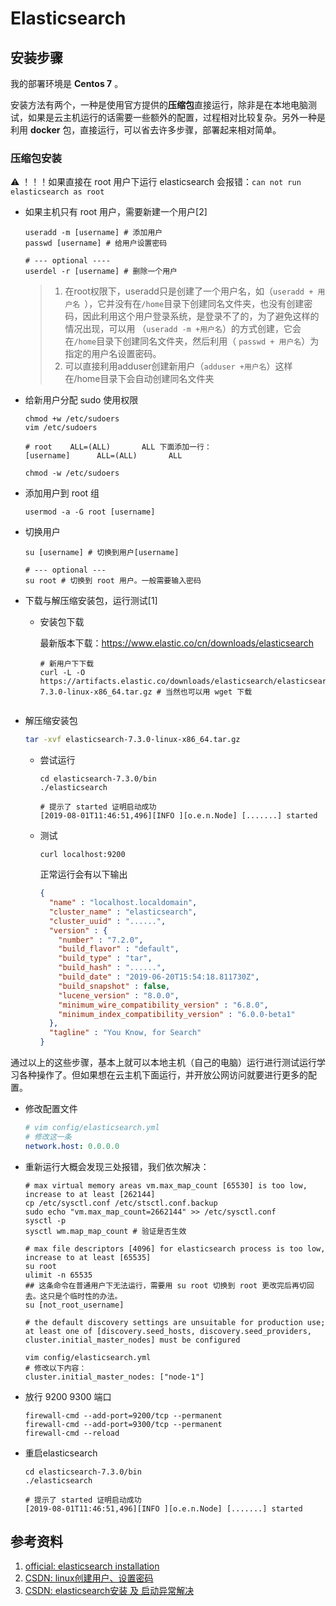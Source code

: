 # Elasticsearch



## 安装步骤

我的部署环境是 **Centos 7** 。

安装方法有两个，一种是使用官方提供的**压缩包**直接运行，除非是在本地电脑测试，如果是云主机运行的话需要一些额外的配置，过程相对比较复杂。另外一种是利用 **docker** 包，直接运行，可以省去许多步骤，部署起来相对简单。

### 压缩包安装

  ⚠️ ！！！如果直接在 root 用户下运行 elasticsearch 会报错：`can not run elasticsearch as root`

- 如果主机只有 root 用户，需要新建一个用户[2]

  ```shell
  useradd -m [username] # 添加用户
  passwd [username] # 给用户设置密码
  
  # --- optional ----
  userdel -r [username] # 删除一个用户
  ```


  > 1. 在root权限下，useradd只是创建了一个用户名，如（`useradd + 用户名 `），它并没有在`/home`目录下创建同名文件夹，也没有创建密码，因此利用这个用户登录系统，是登录不了的，为了避免这样的情况出现，可以用 （`useradd -m +用户名`）的方式创建，它会在`/home`目录下创建同名文件夹，然后利用（ `passwd + 用户名`）为指定的用户名设置密码。
  >2. 可以直接利用adduser创建新用户（`adduser +用户名`）这样在/home目录下会自动创建同名文件夹  

- 给新用户分配 sudo 使用权限

  ```shell
  chmod +w /etc/sudoers
  vim /etc/sudoers
  
  # root    ALL=(ALL)       ALL 下面添加一行：
  [username]      ALL=(ALL)       ALL
  
  chmod -w /etc/sudoers
  ```

- 添加用户到 root 组

  ```shell
  usermod -a -G root [username]
  ```

- 切换用户

  ```shell
  su [username] # 切换到用户[username]
  
  # --- optional ---
  su root # 切换到 root 用户。一般需要输入密码
  ```

- 下载与解压缩安装包，运行测试[1]

  - 安装包下载

    最新版本下载：https://www.elastic.co/cn/downloads/elasticsearch

    ```shell
    # 新用户下下载
    curl -L -O https://artifacts.elastic.co/downloads/elasticsearch/elasticsearch-7.3.0-linux-x86_64.tar.gz # 当然也可以用 wget 下载
    ```
  ```
  
  ```
  
- 解压缩安装包
  
    ```sh
    tar -xvf elasticsearch-7.3.0-linux-x86_64.tar.gz
    ```
    
  - 尝试运行
  
    ```shell
    cd elasticsearch-7.3.0/bin
    ./elasticsearch
    
    # 提示了 started 证明启动成功
    [2019-08-01T11:46:51,496][INFO ][o.e.n.Node] [.......] started
    ```
  
  - 测试
  
    ```shell
    curl localhost:9200
    ```
  
    正常运行会有以下输出
  
    ```json
    {
      "name" : "localhost.localdomain",
      "cluster_name" : "elasticsearch",
      "cluster_uuid" : "......",
      "version" : {
        "number" : "7.2.0",
        "build_flavor" : "default",
        "build_type" : "tar",
        "build_hash" : "......",
        "build_date" : "2019-06-20T15:54:18.811730Z",
        "build_snapshot" : false,
        "lucene_version" : "8.0.0",
        "minimum_wire_compatibility_version" : "6.8.0",
        "minimum_index_compatibility_version" : "6.0.0-beta1"
      },
      "tagline" : "You Know, for Search"
    }
    ```



通过以上的这些步骤，基本上就可以本地主机（自己的电脑）运行进行测试运行学习各种操作了。但如果想在云主机下面运行，并开放公网访问就要进行更多的配置。

- 修改配置文件

  ```yaml
  # vim config/elasticsearch.yml
  # 修改这一条
  network.host: 0.0.0.0
  ```

- 重新运行大概会发现三处报错，我们依次解决：

  ```shell
  # max virtual memory areas vm.max_map_count [65530] is too low, increase to at least [262144]
  cp /etc/sysctl.conf /etc/stsctl.conf.backup
  sudo echo "vm.max_map_count=2662144" >> /etc/sysctl.conf
  sysctl -p
  sysctl wm.map_map_count # 验证是否生效
  
  # max file descriptors [4096] for elasticsearch process is too low, increase to at least [65535]
  su root
  ulimit -n 65535
  ## 这条命令在普通用户下无法运行，需要用 su root 切换到 root 更改完后再切回去。这只是个临时性的办法。
  su [not_root_username]
  
  # the default discovery settings are unsuitable for production use; at least one of [discovery.seed_hosts, discovery.seed_providers, cluster.initial_master_nodes] must be configured
  
  vim config/elasticsearch.yml
  # 修改以下内容：
  cluster.initial_master_nodes: ["node-1"]
  ```

- 放行 9200 9300 端口

  ```shell
  firewall-cmd --add-port=9200/tcp --permanent
  firewall-cmd --add-port=9300/tcp --permanent
  firewall-cmd --reload
  ```

- 重启elasticsearch

  ```shell
  cd elasticsearch-7.3.0/bin
  ./elasticsearch
  
  # 提示了 started 证明启动成功
  [2019-08-01T11:46:51,496][INFO ][o.e.n.Node] [.......] started
  ```

  


## 参考资料

1. [official: elasticsearch installation](https://www.elastic.co/guide/en/elasticsearch/reference/current/getting-started-install.html)
2. [CSDN: linux创建用户、设置密码](https://blog.csdn.net/li_101357/article/details/69367457)
3. [CSDN: elasticsearch安装 及 启动异常解决](https://blog.csdn.net/happyzxs/article/details/89156068)

